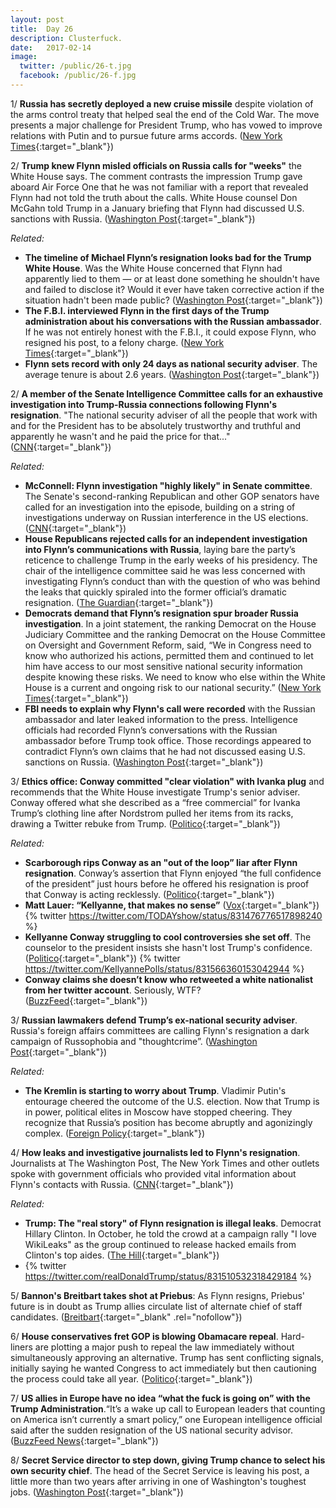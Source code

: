 ```yaml
---
layout: post
title:  Day 26
description: Clusterfuck.
date:   2017-02-14
image:
  twitter: /public/26-t.jpg
  facebook: /public/26-f.jpg
---
```


1/ **Russia has secretly deployed a new cruise missile** despite violation of the arms control treaty that helped seal the end of the Cold War. The move presents a major challenge for President Trump, who has vowed to improve relations with Putin and to pursue future arms accords. ([New York Times](https://www.nytimes.com/2017/02/14/world/europe/russia-cruise-missile-arms-control-treaty.html){:target="_blank"}) 

2/ **Trump knew Flynn misled officials on Russia calls for "weeks"** the White House says. The comment contrasts the impression Trump gave aboard Air Force One that he was not familiar with a report that revealed Flynn had not told the truth about the calls. White House counsel Don McGahn told Trump in a January briefing that Flynn had discussed U.S. sanctions with Russia. ([Washington Post](https://www.washingtonpost.com/news/post-politics/wp/2017/02/14/trump-was-told-weeks-ago-that-flynn-misled-vice-president-about-russia-contacts-white-house-says/){:target="_blank"}) 

_Related:_

* **The timeline of Michael Flynn’s resignation looks bad for the Trump White House**. Was the White House concerned that Flynn had apparently lied to them — or at least done something he shouldn't have and failed to disclose it? Would it ever have taken corrective action if the situation hadn't been made public? ([Washington Post](https://www.washingtonpost.com/news/the-fix/wp/2017/02/14/the-timeline-of-michael-flynns-resignation-is-troubling-for-the-trump-white-house/){:target="_blank"}) 
* **The F.B.I. interviewed Flynn in the first days of the Trump administration about his conversations with the Russian ambassador**. If he was not entirely honest with the F.B.I., it could expose Flynn, who resigned his post, to a felony charge. ([New York Times](https://www.nytimes.com/2017/02/14/us/politics/fbi-interviewed-mike-flynn.html){:target="_blank"}) 
* **Flynn sets record with only 24 days as national security adviser**. The average tenure is about 2.6 years. ([Washington Post](https://www.washingtonpost.com/news/morning-mix/wp/2017/02/14/flynn-sets-record-with-only-24-days-as-nsc-chief-the-average-tenure-is-about-2-6-years/){:target="_blank"}) 

2/ **A member of the Senate Intelligence Committee calls for an exhaustive investigation into Trump-Russia connections following Flynn's resignation**. "The national security adviser of all the people that work with and for the President has to be absolutely trustworthy and truthful and apparently he wasn't and he paid the price for that..." ([CNN](http://www.cnn.com/2017/02/14/politics/kfile-roy-blunt-flynn-investigation/index.html){:target="_blank"}) 

_Related:_

* **McConnell: Flynn investigation "highly likely" in Senate committee**. The Senate's second-ranking Republican and other GOP senators have called for an investigation into the episode, building on a string of investigations underway on Russian interference in the US elections. ([CNN](http://www.cnn.com/2017/02/14/politics/republicans-want-flynn-investigations/){:target="_blank"}) 
* **House Republicans rejected calls for an independent investigation into Flynn’s communications with Russia**, laying bare the party’s reticence to challenge Trump in the early weeks of his presidency. The chair of the intelligence committee said he was less concerned with investigating Flynn’s conduct than with the question of who was behind the leaks that quickly spiraled into the former official’s dramatic resignation. ([The Guardian](https://www.theguardian.com/us-news/2017/feb/14/congress-republicans-michael-flynn-investigation){:target="_blank"}) 
* **Democrats demand that Flynn’s resignation spur broader Russia investigation**. In a joint statement, the ranking Democrat on the House Judiciary Committee and the ranking Democrat on the House Committee on Oversight and Government Reform, said, “We in Congress need to know who authorized his actions, permitted them and continued to let him have access to our most sensitive national security information despite knowing these risks. We need to know who else within the White House is a current and ongoing risk to our national security.” ([New York Times](https://www.nytimes.com/2017/02/14/us/politics/donald-trump-administration-michael-flynn-resignation.html){:target="_blank"}) 
* **FBI needs to explain why Flynn's call were recorded** with the Russian ambassador and later leaked information to the press. Intelligence officials had recorded Flynn’s conversations with the Russian ambassador before Trump took office. Those recordings  appeared to contradict Flynn’s own claims that he had not discussed easing U.S. sanctions on Russia. ([Washington Post](https://www.washingtonpost.com/news/powerpost/wp/2017/02/14/fbi-needs-to-explain-why-michael-flynn-was-recorded-gop-intelligence-chairman-says/){:target="_blank"}) 

3/ **Ethics office: Conway committed "clear violation" with Ivanka plug** and recommends that the White House investigate  Trump's senior adviser. Conway offered what she described as a “free commercial” for Ivanka Trump’s clothing line after Nordstrom pulled her items from its racks, drawing a Twitter rebuke from Trump. ([Politico](http://www.politico.com/story/2017/02/ethics-office-conway-committed-clear-violation-with-ivanka-plug-235010){:target="_blank"}) 

_Related:_

* **Scarborough rips Conway as an "out of the loop” liar after Flynn resignation**. Conway’s assertion that Flynn enjoyed “the full confidence of the president” just hours before he offered his resignation is proof that Conway is acting recklessly. ([Politico](http://www.politico.com/story/2017/02/michael-flynn-resigns-kellyanne-conway-joe-scarborough-reaction-234988){:target="_blank"}) 
* **Matt Lauer: “Kellyanne, that makes no sense”** ([Vox](http://www.vox.com/policy-and-politics/2017/2/14/14609816/kellyanne-conway-flynn-lauer){:target="_blank"}) 
  {% twitter https://twitter.com/TODAYshow/status/831476776517898240 %}
* **Kellyanne Conway struggling to cool controversies she set off**. The counselor to the president insists she hasn't lost Trump's confidence. ([Politico](http://www.politico.com/story/2017/02/michael-flynn-resign-kellyanne-conway-reaction-234992){:target="_blank"}) 
  {% twitter https://twitter.com/KellyannePolls/status/831566360153042944 %}
* **Conway claims she doesn’t know who retweeted a white nationalist from her twitter account**. Seriously, WTF? ([BuzzFeed](https://www.buzzfeed.com/tasneemnashrulla/kellyanne-conway-said-love-you-to-a-white-nationalist-twitte){:target="_blank"}) 

3/ **Russian lawmakers defend Trump’s ex-national security adviser**. Russia's foreign affairs committees are calling Flynn's resignation a dark campaign of Russophobia and "thoughtcrime”. ([Washington Post](https://www.washingtonpost.com/world/russian-lawmakers-rush-to-the-defense-of-trumps-ex-national-security-advisor/2017/02/14/547fc410-f28b-11e6-8d72-263470bf0401_story.html){:target="_blank"}) 

_Related:_

* **The Kremlin is starting to worry about Trump**. Vladimir Putin's entourage cheered the outcome of the U.S. election. Now that Trump is in power, political elites in Moscow have stopped cheering. They recognize that Russia’s position has become abruptly and agonizingly complex. ([Foreign Policy](http://foreignpolicy.com/2017/02/13/the-kremlin-is-starting-to-worry-about-trump/){:target="_blank"}) 

4/ **How leaks and investigative journalists led to Flynn's resignation**. Journalists at The Washington Post, The New York Times and other outlets spoke with government officials who provided vital information about Flynn's contacts with Russia. ([CNN](http://money.cnn.com/2017/02/14/media/michael-flynn-investigative-journalism/index.html){:target="_blank"}) 

_Related:_

* **Trump: The "real story" of Flynn resignation is illegal leaks**. Democrat Hillary Clinton. In October, he told the crowd at a campaign rally "I love WikiLeaks" as the group continued to release hacked emails from Clinton's top aides. ([The Hill](http://thehill.com/homenews/administration/319393-trump-real-story-of-flynn-resignation-is-illegal-leaks){:target="_blank"}) 
* {% twitter https://twitter.com/realDonaldTrump/status/831510532318429184 %}

5/ **Bannon's Breitbart takes shot at Priebus**: As Flynn resigns, Priebus' future is in doubt as Trump allies circulate list of alternate chief of staff candidates. ([Breitbart](http://www.breitbart.com/big-government/2017/02/14/flynn-resigns-priebus-future-doubt-trump-allies-circulate-list-alternate-chief-staff-candidates/){:target="_blank" .rel="nofollow"}) 

6/ **House conservatives fret GOP is blowing Obamacare repeal**. Hard-liners are plotting a major push to repeal the law immediately without simultaneously approving an alternative. Trump has sent conflicting signals, initially saying he wanted Congress to act immediately but then cautioning the process could take all year. ([Politico](http://www.politico.com/story/2017/02/obamcare-conservatives-repeal-replace-234983){:target="_blank"}) 

7/ **US allies in Europe have no idea “what the fuck is going on” with the Trump Administration**.“It’s a wake up call to European leaders that counting on America isn’t currently a smart policy,” one European intelligence official said after the sudden resignation of the US national security advisor. ([BuzzFeed News](https://www.buzzfeed.com/mitchprothero/us-allies-in-europe-have-no-idea-what-the-fuck-is-going-on-w){:target="_blank"}) 

8/ **Secret Service director to step down, giving Trump chance to select his own security chief**. The head of the Secret Service is leaving his post, a little more than two years after arriving in one of Washington's toughest jobs. ([Washington Post](https://www.washingtonpost.com/news/post-politics/wp/2017/02/14/secret-service-director-to-step-down-giving-trump-chance-to-select-his-own-security-chief/){:target="_blank"}) 